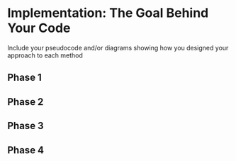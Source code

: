# Implementation: The Goal Behind Your Code

Include your pseudocode and/or diagrams showing how you designed your approach to each method


## Phase 1

## Phase 2

## Phase 3

## Phase 4
